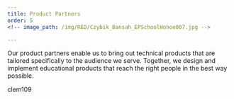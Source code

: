 ```yaml
---
title: Product Partners
order: 5
<!-- image_path: /img/RED/Czybik_Bansah_EPSchoolHohoe007.jpg -->

---
```


Our product partners enable us to bring out technical products that are tailored specifically to the audience we serve. Together, we design and implement educational products that reach the right people in the best way possible.

clem109

